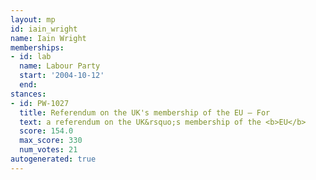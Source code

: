 ```yaml
---
layout: mp
id: iain_wright
name: Iain Wright
memberships:
- id: lab
  name: Labour Party
  start: '2004-10-12'
  end: 
stances:
- id: PW-1027
  title: Referendum on the UK's membership of the EU — For
  text: a referendum on the UK&rsquo;s membership of the <b>EU</b>
  score: 154.0
  max_score: 330
  num_votes: 21
autogenerated: true
---
```

